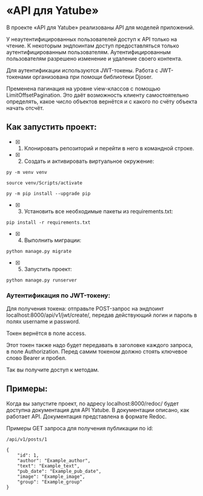 # «API для Yatube» 

В проекте «API для Yatube» реализованы API для моделей приложений.

У неаутентифицированных пользователей доступ к API только на чтение. 
К некоторым эндпоинтам доступ предоставляться только аутентифицированным пользователям.
Аутентифицированным пользователям разрешено изменение и удаление своего контента.

Для аутентификации используются JWT-токены.
Работа с JWT-токенами организована при помощи библиотеки Djoser.

Пременена пагинация на уровне view-классов с помощью LimitOffsetPagination.
Это даёт возможность клиенту самостоятельно определять, какое число объектов вернётся и с какого по счёту объекта начать отсчёт.

## Как запустить проект:

- [x] 1) Клонировать репозиторий и перейти в него в командной строке.
- [x] 2) Cоздать и активировать виртуальное окружение:

```
py -m venv venv
```

```
source venv/Scripts/activate
```

```
py -m pip install --upgrade pip
```

- [x] 3) Установить все необходимые пакеты из requirements.txt:

```
pip install -r requirements.txt
```

- [x] 4) Выполнить миграции:

```
python manage.py migrate
```

- [x] 5) Запустить проект:

```
python manage.py runserver
```

### Аутентификация по JWT-токену:

Для получения токена: отправьте POST-запрос на эндпоинт localhost:8000/api/v1/jwt/create/, передав действующий логин и пароль в полях username и password. 

Токен вернётся в поле access.

Этот токен также надо будет передавать в заголовке каждого запроса, в поле Authorization. Перед самим токеном должно стоять ключевое слово Bearer и пробел.

Так вы получите доступ к методам.

## Примеры:

Когда вы запустите проект, по адресу localhost:8000/redoc/ будет доступна документация для API Yatube. В документации описано, как работает API. Документация представлена в формате Redoc.

Примеры GET запроса для получения публикации по id:

```
/api/v1/posts/1 
```

```
{
    "id": 1,
    "author": "Example_author",
    "text": "Example_text",
    "pub_date": "Example_pub_date",
    "image": "Example_image",
    "group": "Example_group"
}
```
